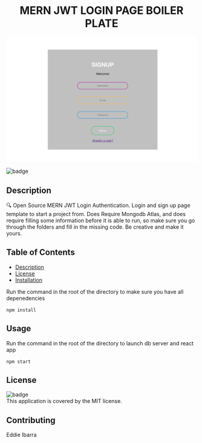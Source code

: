 <h1 align="center">MERN JWT LOGIN PAGE BOILER PLATE</h1>

![pic](mern-login.png)
  
![badge](https://img.shields.io/badge/license-MIT-brightgreen)<br />
## Description
🔍 
Open Source MERN JWT Login Authentication. 
Login and sign up page template to start a project from. Does Require Mongodb Atlas, and does require filling some information before it is able to run, so make sure you go through the folders and fill in the missing code. Be creative and make it yours. 
## Table of Contents
- [Description](#description)
- [License](#license)
- [Installation](#Installation)

Run the command in the root of the directory to make sure you have all depenedencies
```
npm install 
```

## Usage

Run the command in the root of the directory to launch db server and react app

```
npm start
```


## License
![badge](https://img.shields.io/badge/license-MIT-brightgreen)
<br />
This application is covered by the MIT license. 
## Contributing
Eddie Ibarra
<br />
